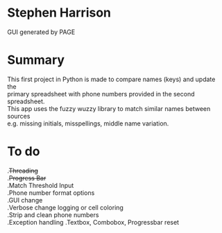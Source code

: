 # Stephen Harrison  
GUI generated by PAGE  
  
# Summary
This first project in Python is made to compare names (keys) and update the  
primary spreadsheet with phone numbers provided in the second spreadsheet.  
This app uses the fuzzy wuzzy library to match similar names between sources  
e.g. missing initials, misspellings, middle name variation.  
  
# To do
.~~Threading~~  
.~~Progress Bar~~  
.Match Threshold Input  
.Phone number format options  
.GUI change  
.Verbose change logging or cell coloring  
.Strip and clean phone numbers  
.Exception handling
.Textbox, Combobox, Progressbar reset